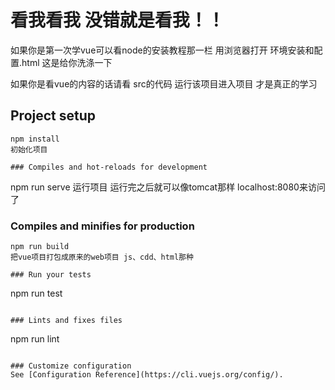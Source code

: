 # 看我看我 没错就是看我！！

如果你是第一次学vue可以看node的安装教程那一栏 用浏览器打开	环境安装和配置.html 这是给你洗涤一下

如果你是看vue的内容的话请看 src的代码 运行该项目进入项目 才是真正的学习



## Project setup
```
npm install
初始化项目

### Compiles and hot-reloads for development
```
npm run serve
运行项目 运行完之后就可以像tomcat那样 localhost:8080来访问了

### Compiles and minifies for production
```
npm run build
把vue项目打包成原来的web项目 js、cdd、html那种

### Run your tests
```
npm run test
```

### Lints and fixes files
```
npm run lint
```

### Customize configuration
See [Configuration Reference](https://cli.vuejs.org/config/).
